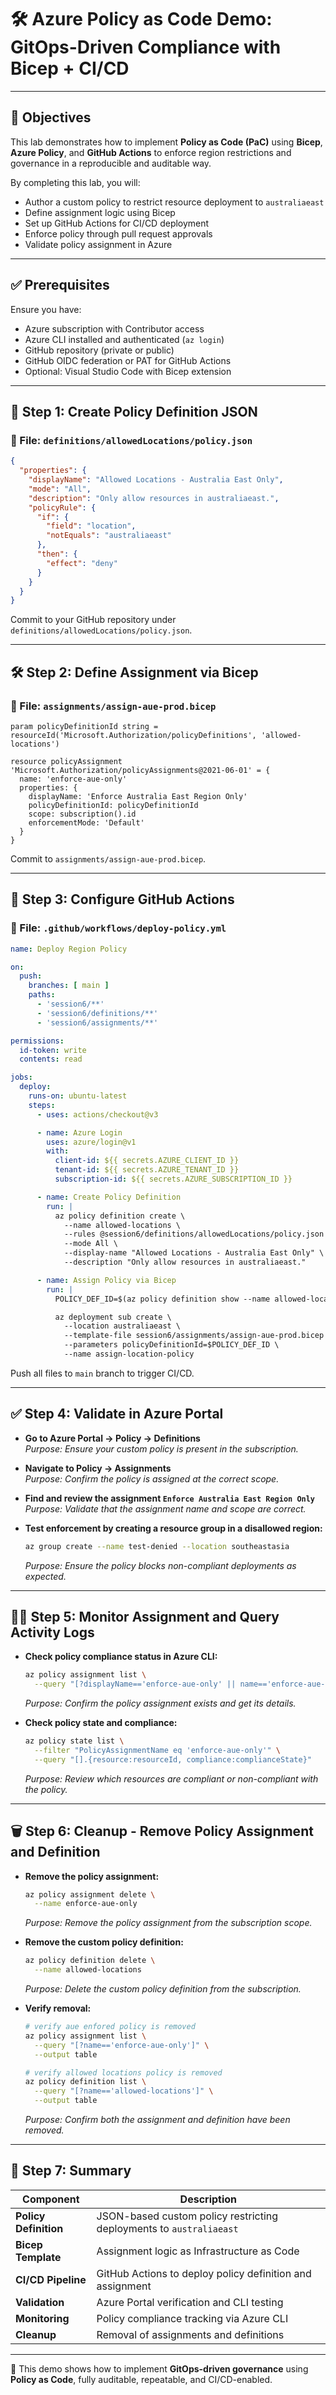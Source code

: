 # 🛠️ Azure Policy as Code Demo: GitOps-Driven Compliance with Bicep + CI/CD

---

## 🌟 Objectives

This lab demonstrates how to implement **Policy as Code (PaC)** using **Bicep**, **Azure Policy**, and **GitHub Actions** to enforce region restrictions and governance in a reproducible and auditable way.

By completing this lab, you will:

- Author a custom policy to restrict resource deployment to `australiaeast`
- Define assignment logic using Bicep
- Set up GitHub Actions for CI/CD deployment
- Enforce policy through pull request approvals
- Validate policy assignment in Azure

---

## ✅ Prerequisites

Ensure you have:

- Azure subscription with Contributor access
- Azure CLI installed and authenticated (`az login`)
- GitHub repository (private or public)
- GitHub OIDC federation or PAT for GitHub Actions
- Optional: Visual Studio Code with Bicep extension

---

## 📂 Step 1: Create Policy Definition JSON

### 📄 File: `definitions/allowedLocations/policy.json`

```json
{
  "properties": {
    "displayName": "Allowed Locations - Australia East Only",
    "mode": "All",
    "description": "Only allow resources in australiaeast.",
    "policyRule": {
      "if": {
        "field": "location",
        "notEquals": "australiaeast"
      },
      "then": {
        "effect": "deny"
      }
    }
  }
}
```

Commit to your GitHub repository under `definitions/allowedLocations/policy.json`.

---

## 🛠️ Step 2: Define Assignment via Bicep

### 📄 File: `assignments/assign-aue-prod.bicep`

```bicep
param policyDefinitionId string = resourceId('Microsoft.Authorization/policyDefinitions', 'allowed-locations')

resource policyAssignment 'Microsoft.Authorization/policyAssignments@2021-06-01' = {
  name: 'enforce-aue-only'
  properties: {
    displayName: 'Enforce Australia East Region Only'
    policyDefinitionId: policyDefinitionId
    scope: subscription().id
    enforcementMode: 'Default'
  }
}
```

Commit to `assignments/assign-aue-prod.bicep`.

---

## 📝 Step 3: Configure GitHub Actions

### 📄 File: `.github/workflows/deploy-policy.yml`

```yaml
name: Deploy Region Policy

on:
  push:
    branches: [ main ]
    paths:
      - 'session6/**'
      - 'session6/definitions/**'
      - 'session6/assignments/**'

permissions:
  id-token: write
  contents: read

jobs:
  deploy:
    runs-on: ubuntu-latest
    steps:
      - uses: actions/checkout@v3

      - name: Azure Login
        uses: azure/login@v1
        with:
          client-id: ${{ secrets.AZURE_CLIENT_ID }}
          tenant-id: ${{ secrets.AZURE_TENANT_ID }}
          subscription-id: ${{ secrets.AZURE_SUBSCRIPTION_ID }}

      - name: Create Policy Definition
        run: |
          az policy definition create \
            --name allowed-locations \
            --rules @session6/definitions/allowedLocations/policy.json \
            --mode All \
            --display-name "Allowed Locations - Australia East Only" \
            --description "Only allow resources in australiaeast."

      - name: Assign Policy via Bicep
        run: |
          POLICY_DEF_ID=$(az policy definition show --name allowed-locations --query id -o tsv)

          az deployment sub create \
            --location australiaeast \
            --template-file session6/assignments/assign-aue-prod.bicep \
            --parameters policyDefinitionId=$POLICY_DEF_ID \
            --name assign-location-policy

```

Push all files to `main` branch to trigger CI/CD.

---
## ✅ Step 4: Validate in Azure Portal

- **Go to Azure Portal → Policy → Definitions**  
  *Purpose: Ensure your custom policy is present in the subscription.*

- **Navigate to Policy → Assignments**  
  *Purpose: Confirm the policy is assigned at the correct scope.*

- **Find and review the assignment `Enforce Australia East Region Only`**  
  *Purpose: Validate that the assignment name and scope are correct.*

- **Test enforcement by creating a resource group in a disallowed region:**
  ```bash
  az group create --name test-denied --location southeastasia
  ```
  *Purpose: Ensure the policy blocks non-compliant deployments as expected.*

---

## 🕵️‍♂️ Step 5: Monitor Assignment and Query Activity Logs

- **Check policy compliance status in Azure CLI:**
  ```bash
  az policy assignment list \
    --query "[?displayName=='enforce-aue-only' || name=='enforce-aue-only'].{name:name, displayName:displayName, id:id}"
  ```
  *Purpose: Confirm the policy assignment exists and get its details.*

- **Check policy state and compliance:**
  ```bash
  az policy state list \
    --filter "PolicyAssignmentName eq 'enforce-aue-only'" \
    --query "[].{resource:resourceId, compliance:complianceState}"
  ```
  *Purpose: Review which resources are compliant or non-compliant with the policy.*

---

## 🗑️ Step 6: Cleanup - Remove Policy Assignment and Definition

- **Remove the policy assignment:**
  ```bash
  az policy assignment delete \
    --name enforce-aue-only
  ```
  *Purpose: Remove the policy assignment from the subscription scope.*

- **Remove the custom policy definition:**
  ```bash
  az policy definition delete \
    --name allowed-locations
  ```
  *Purpose: Delete the custom policy definition from the subscription.*

- **Verify removal:**
  ```bash
  # verify aue enfored policy is removed
  az policy assignment list \
    --query "[?name=='enforce-aue-only']" \
    --output table
  
  # verify allowed locations policy is removed
  az policy definition list \
    --query "[?name=='allowed-locations']" \
    --output table
  ```
  *Purpose: Confirm both the assignment and definition have been removed.*

---

## 📝 Step 7: Summary

| Component      | Description                             |
| -------------- | --------------------------------------- |
| **Policy Definition** | JSON-based custom policy restricting deployments to `australiaeast` |
| **Bicep Template** | Assignment logic as Infrastructure as Code |
| **CI/CD Pipeline** | GitHub Actions to deploy policy definition and assignment |
| **Validation** | Azure Portal verification and CLI testing |
| **Monitoring** | Policy compliance tracking via Azure CLI |
| **Cleanup** | Removal of assignments and definitions |

---

🚀 This demo shows how to implement **GitOps-driven governance** using **Policy as Code**, fully auditable, repeatable, and CI/CD-enabled.

